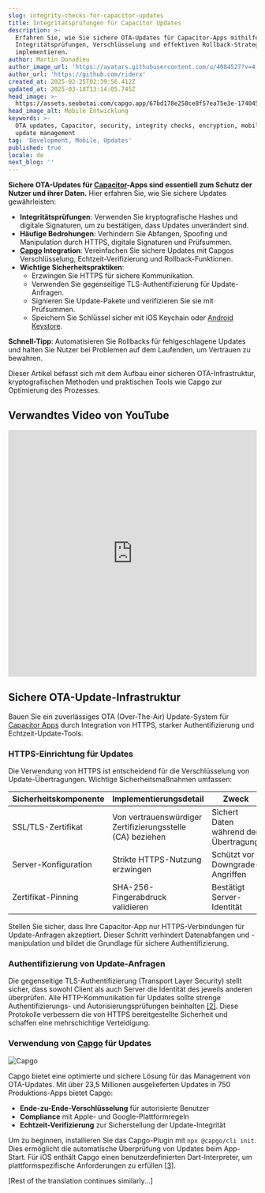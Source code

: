 ```yaml
---
slug: integrity-checks-for-capacitor-updates
title: Integritätsprüfungen für Capacitor Updates
description: >-
  Erfahren Sie, wie Sie sichere OTA-Updates für Capacitor-Apps mithilfe von
  Integritätsprüfungen, Verschlüsselung und effektiven Rollback-Strategien
  implementieren.
author: Martin Donadieu
author_image_url: 'https://avatars.githubusercontent.com/u/4084527?v=4'
author_url: 'https://github.com/riderx'
created_at: 2025-02-25T02:39:56.412Z
updated_at: 2025-03-18T13:14:05.745Z
head_image: >-
  https://assets.seobotai.com/capgo.app/67bd178e258ce8f57ea75e3e-1740451235493.jpg
head_image_alt: Mobile Entwicklung
keywords: >-
  OTA updates, Capacitor, security, integrity checks, encryption, mobile apps,
  update management
tag: 'Development, Mobile, Updates'
published: true
locale: de
next_blog: ''
---
```

**Sichere OTA-Updates für [Capacitor](https://capacitorjs.com/)-Apps sind essentiell zum Schutz der Nutzer und ihrer Daten.** Hier erfahren Sie, wie Sie sichere Updates gewährleisten:

-   **Integritätsprüfungen**: Verwenden Sie kryptografische Hashes und digitale Signaturen, um zu bestätigen, dass Updates unverändert sind.
-   **Häufige Bedrohungen**: Verhindern Sie Abfangen, Spoofing und Manipulation durch HTTPS, digitale Signaturen und Prüfsummen.
-   **[Capgo](https://capgo.app/) Integration**: Vereinfachen Sie sichere Updates mit Capgos Verschlüsselung, Echtzeit-Verifizierung und Rollback-Funktionen.
-   **Wichtige Sicherheitspraktiken**:
    -   Erzwingen Sie HTTPS für sichere Kommunikation.
    -   Verwenden Sie gegenseitige TLS-Authentifizierung für Update-Anfragen.
    -   Signieren Sie Update-Pakete und verifizieren Sie sie mit Prüfsummen.
    -   Speichern Sie Schlüssel sicher mit iOS Keychain oder [Android Keystore](https://developer.android.com/privacy-and-security/keystore).

**Schnell-Tipp**: Automatisieren Sie Rollbacks für fehlgeschlagene Updates und halten Sie Nutzer bei Problemen auf dem Laufenden, um Vertrauen zu bewahren.

Dieser Artikel befasst sich mit dem Aufbau einer sicheren OTA-Infrastruktur, kryptografischen Methoden und praktischen Tools wie Capgo zur Optimierung des Prozesses.

## Verwandtes Video von YouTube

<iframe src="https://www.youtube.com/embed/z7nqbCQQBp8" aria-label="YouTube video player" frameborder="0" allow="accelerometer; autoplay; clipboard-write; encrypted-media; gyroscope; picture-in-picture; web-share" referrerpolicy="strict-origin-when-cross-origin" style="width: 100%; height: 500px;" allowfullscreen></iframe>

## Sichere OTA-Update-Infrastruktur

Bauen Sie ein zuverlässiges OTA (Over-The-Air) Update-System für [Capacitor Apps](https://capgo.app/blog/capacitor-comprehensive-guide/) durch Integration von HTTPS, starker Authentifizierung und Echtzeit-Update-Tools.

### HTTPS-Einrichtung für Updates

Die Verwendung von HTTPS ist entscheidend für die Verschlüsselung von Update-Übertragungen. Wichtige Sicherheitsmaßnahmen umfassen:

| Sicherheitskomponente | Implementierungsdetail | Zweck |
| --- | --- | --- |
| SSL/TLS-Zertifikat | Von vertrauenswürdiger Zertifizierungsstelle (CA) beziehen | Sichert Daten während der Übertragung |
| Server-Konfiguration | Strikte HTTPS-Nutzung erzwingen | Schützt vor Downgrade-Angriffen |
| Zertifikat-Pinning | SHA-256-Fingerabdruck validieren | Bestätigt Server-Identität |

Stellen Sie sicher, dass Ihre Capacitor-App nur HTTPS-Verbindungen für Update-Anfragen akzeptiert. Dieser Schritt verhindert Datenabfangen und -manipulation und bildet die Grundlage für sichere Authentifizierung.

### Authentifizierung von Update-Anfragen

Die gegenseitige TLS-Authentifizierung (Transport Layer Security) stellt sicher, dass sowohl Client als auch Server die Identität des jeweils anderen überprüfen. Alle HTTP-Kommunikation für Updates sollte strenge Authentifizierungs- und Autorisierungsprüfungen beinhalten [\[2\]](https://docs.aws.amazon.com/freertos/latest/userguide/dev-guide-ota-security.html). Diese Protokolle verbessern die von HTTPS bereitgestellte Sicherheit und schaffen eine mehrschichtige Verteidigung.

### Verwendung von [Capgo](https://capgo.app/) für Updates

![Capgo](https://mars-images.imgix.net/seobot/screenshots/capgo.app-26aea05b7e2e737b790a9becb40f7bc5-2025-02-25.jpg?auto=compress)

Capgo bietet eine optimierte und sichere Lösung für das Management von OTA-Updates. Mit über 23,5 Millionen ausgelieferten Updates in 750 Produktions-Apps bietet Capgo:

-   **Ende-zu-Ende-Verschlüsselung** für autorisierte Benutzer
-   **Compliance** mit Apple- und Google-Plattformregeln
-   **Echtzeit-Verifizierung** zur Sicherstellung der Update-Integrität

Um zu beginnen, installieren Sie das Capgo-Plugin mit `npx @capgo/cli init`. Dies ermöglicht die automatische Überprüfung von Updates beim App-Start. Für iOS enthält Capgo einen benutzerdefinierten Dart-Interpreter, um plattformspezifische Anforderungen zu erfüllen [\[3\]](https://capgo.app/docs/faq/).

[Rest of the translation continues similarly...]
